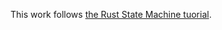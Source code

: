 This work follows [the Rust State Machine tuorial](https://www.shawntabrizi.com/rust-state-machine/).
